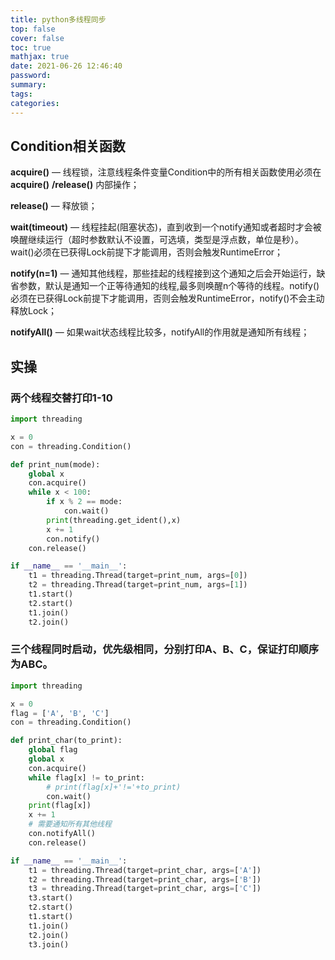 ```yaml
---
title: python多线程同步
top: false
cover: false
toc: true
mathjax: true
date: 2021-06-26 12:46:40
password:
summary:
tags:
categories:
---
```


## Condition相关函数

**acquire()** — 线程锁，注意线程条件变量Condition中的所有相关函数使用必须在**acquire()** **/release()** 内部操作；

**release()** — 释放锁；

**wait(timeout)** — 线程挂起(阻塞状态)，直到收到一个notify通知或者超时才会被唤醒继续运行（超时参数默认不设置，可选填，类型是浮点数，单位是秒）。wait()必须在已获得Lock前提下才能调用，否则会触发RuntimeError；

**notify(n=1)** — 通知其他线程，那些挂起的线程接到这个通知之后会开始运行，缺省参数，默认是通知一个正等待通知的线程,最多则唤醒n个等待的线程。notify()必须在已获得Lock前提下才能调用，否则会触发RuntimeError，notify()不会主动释放Lock；

**notifyAll()** — 如果wait状态线程比较多，notifyAll的作用就是通知所有线程；

## 实操

### 两个线程交替打印1-10

```python
import threading

x = 0
con = threading.Condition()

def print_num(mode):
    global x
    con.acquire()
    while x < 100:
        if x % 2 == mode:
            con.wait()
        print(threading.get_ident(),x)
        x += 1
        con.notify()
    con.release()

if __name__ == '__main__':
    t1 = threading.Thread(target=print_num, args=[0])
    t2 = threading.Thread(target=print_num, args=[1])
    t1.start()
    t2.start()
    t1.join()
    t2.join()
```

### 三个线程同时启动，优先级相同，分别打印A、B、C，保证打印顺序为ABC。

```python
import threading

x = 0
flag = ['A', 'B', 'C']
con = threading.Condition()

def print_char(to_print):
    global flag
    global x
    con.acquire()
    while flag[x] != to_print:
        # print(flag[x]+'!='+to_print)
        con.wait()
    print(flag[x])
    x += 1
    # 需要通知所有其他线程
    con.notifyAll()
    con.release()

if __name__ == '__main__':
    t1 = threading.Thread(target=print_char, args=['A'])
    t2 = threading.Thread(target=print_char, args=['B'])
    t3 = threading.Thread(target=print_char, args=['C'])
    t3.start()
    t2.start()
    t1.start()
    t1.join()
    t2.join()
    t3.join()
```

